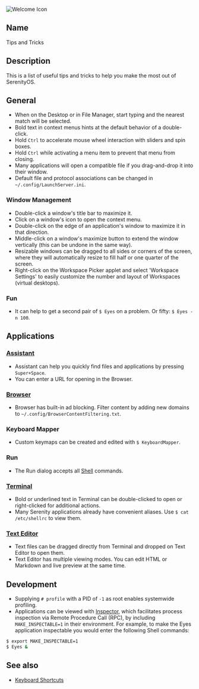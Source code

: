 ![Welcome Icon](/res/icons/32x32/app-welcome.png)

## Name
Tips and Tricks

## Description
This is a list of useful tips and tricks to help you make the most out of SerenityOS.

## General
* When on the Desktop or in File Manager, start typing and the nearest match will be selected.
* Bold text in context menus hints at the default behavior of a double-click.
* Hold `Ctrl` to accelerate mouse wheel interaction with sliders and spin boxes.
* Hold `Ctrl` while activating a menu item to prevent that menu from closing.
* Many applications will open a compatible file if you drag-and-drop it into their window.
* Default file and protocol associations can be changed in `~/.config/LaunchServer.ini`.

### Window Management
* Double-click a window's title bar to maximize it.
* Click on a window's icon to open the context menu.
* Double-click on the edge of an application's window to maximize it in that direction.
* Middle-click on a window's maximize button to extend the window vertically (this can be undone in the same way).
* Resizable windows can be dragged to all sides or corners of the screen, where they will automatically resize to fill half or one quarter of the screen.
* Right-click on the Workspace Picker applet and select 'Workspace Settings' to easily customize the number and layout of Workspaces (virtual desktops).

### Fun
* It can help to get a second pair of `$ Eyes` on a problem. Or fifty: `$ Eyes -n 100`.

## Applications

### [Assistant](help://man/1/Applications/Assistant)
* Assistant can help you quickly find files and applications by pressing `Super+Space`.
* You can enter a URL for opening in the Browser.

### [Browser](help://man/1/Applications/Browser)
* Browser has built-in ad blocking. Filter content by adding new domains to `~/.config/BrowserContentFiltering.txt`.

### Keyboard Mapper
* Custom keymaps can be created and edited with `$ KeyboardMapper`.

### Run
* The Run dialog accepts all [Shell](help://man/5/Shell) commands.

### [Terminal](help://man/1/Applications/Terminal)
* Bold or underlined text in Terminal can be double-clicked to open or right-clicked for additional actions.
* Many Serenity applications already have convenient aliases. Use `$ cat /etc/shellrc` to view them.

### [Text Editor](help://man/1/Applications/TextEditor)
* Text files can be dragged directly from Terminal and dropped on Text Editor to open them.
* Text Editor has multiple viewing modes. You can edit HTML or Markdown and live preview at the same time.

## Development
* Supplying `# profile` with a PID of `-1` as root enables systemwide profiling.
* Applications can be viewed with [Inspector](help://man/1/Applications/Inspector), which facilitates process inspection via Remote Procedure Call (RPC), by including `MAKE_INSPECTABLE=1` in their environment. For example, to make the Eyes application inspectable you would enter the following Shell commands:
```sh
$ export MAKE_INSPECTABLE=1
$ Eyes &
```

## See also
* [Keyboard Shortcuts](help://man/7/KeyboardShortcuts)